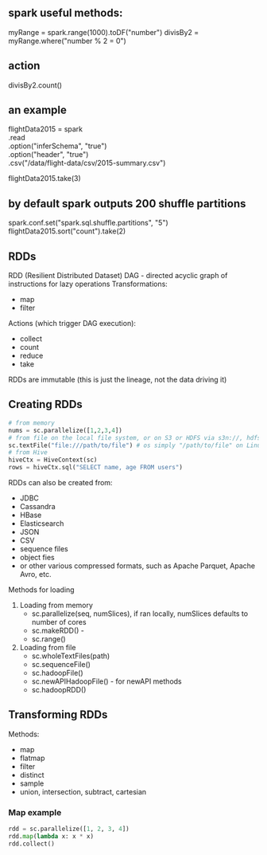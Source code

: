 ## spark useful methods:
myRange = spark.range(1000).toDF("number")
divisBy2 = myRange.where("number % 2 = 0")
## action
divisBy2.count()


## an example
flightData2015 = spark\
.read\
.option("inferSchema", "true")\
.option("header", "true")\
.csv("/data/flight-data/csv/2015-summary.csv")

flightData2015.take(3)

## by default spark outputs 200 shuffle partitions
spark.conf.set("spark.sql.shuffle.partitions", "5")
flightData2015.sort("count").take(2)


## RDDs

RDD (Resilient Distributed Dataset)
DAG - directed acyclic graph of instructions for lazy operations
Transformations:
- map
- filter

Actions (which trigger DAG execution):
- collect
- count
- reduce
- take

RDDs are immutable (this is just the lineage, not the data driving it)

## Creating RDDs

```python
# from memory
nums = sc.parallelize([1,2,3,4])
# from file on the local file system, or on S3 or HDFS via s3n://, hdfs://
sc.textFile("file:///path/to/file") # os simply "/path/to/file" on Linux
# from Hive
hiveCtx = HiveContext(sc)
rows = hiveCtx.sql("SELECT name, age FROM users")
```

RDDs can also be created from:
- JDBC
- Cassandra
- HBase
- Elasticsearch
- JSON
- CSV
- sequence files
- object fies
- or other various compressed formats, such as Apache Parquet, Apache Avro, etc.

Methods for loading

1. Loading from memory
    - sc.parallelize(seq, numSlices), if ran locally, numSlices defaults to number of cores
    - sc.makeRDD() - 
    - sc.range()
1. Loading from file
    - sc.wholeTextFiles(path)
    - sc.sequenceFile()
    - sc.hadoopFile()
    - sc.newAPIHadoopFile() - for newAPI methods
    - sc.hadoopRDD()

## Transforming RDDs

Methods:
- map
- flatmap
- filter
- distinct
- sample
- union, intersection, subtract, cartesian

### Map example
```python
rdd = sc.parallelize([1, 2, 3, 4])
rdd.map(lambda x: x * x)
rdd.collect()
```
